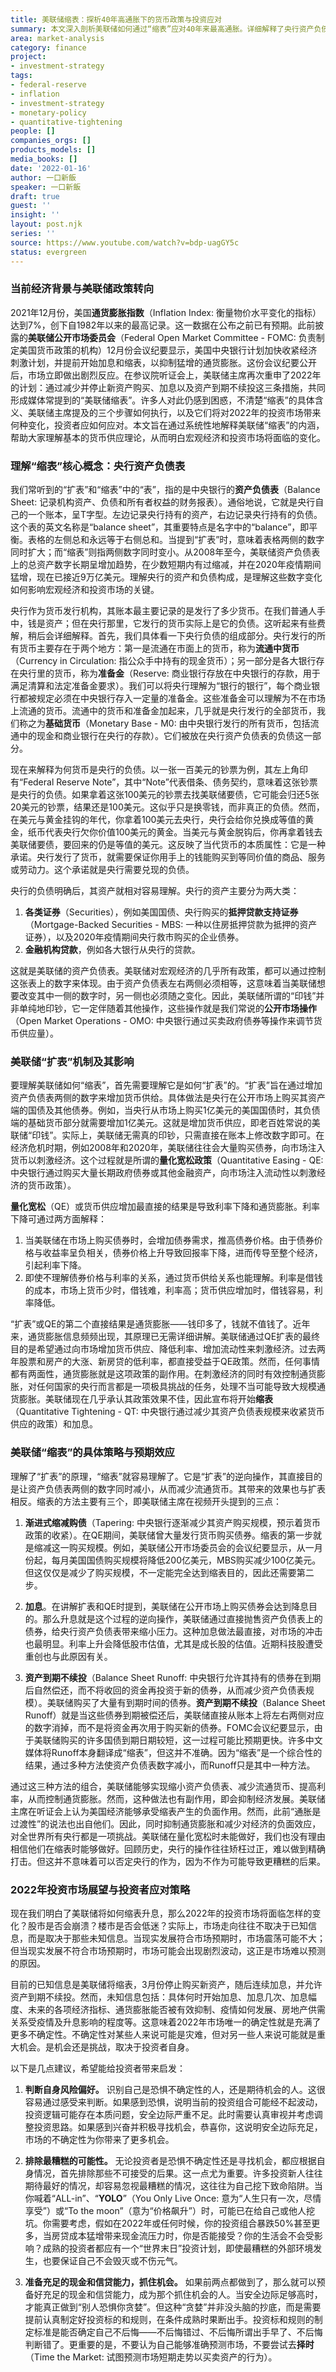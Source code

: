 ```yaml
---
title: 美联储缩表：探析40年高通胀下的货币政策与投资应对
summary: 本文深入剖析美联储如何通过“缩表”应对40年来最高通胀。详细解释了央行资产负债表、扩表与缩表机制，以及Tapering、加息和资产到期不续投等具体措施。同时，为投资者提供了在不确定市场中的应对策略和建议。
area: market-analysis
category: finance
project:
- investment-strategy
tags:
- federal-reserve
- inflation
- investment-strategy
- monetary-policy
- quantitative-tightening
people: []
companies_orgs: []
products_models: []
media_books: []
date: '2022-01-16'
author: 一口新飯
speaker: 一口新飯
draft: true
guest: ''
insight: ''
layout: post.njk
series: ''
source: https://www.youtube.com/watch?v=bdp-uagGY5c
status: evergreen
---
```

### 当前经济背景与美联储政策转向

2021年12月份，美国**通货膨胀指数**（Inflation Index: 衡量物价水平变化的指标）达到7%，创下自1982年以来的最高记录。这一数据在公布之前已有预期。此前披露的**美联储公开市场委员会**（Federal Open Market Committee - FOMC: 负责制定美国货币政策的机构）12月份会议纪要显示，美国中央银行计划加快收紧经济刺激计划，并提前开始加息和缩表，以抑制猛增的通货膨胀。这份会议纪要公开后，市场立即做出剧烈反应。在参议院听证会上，美联储主席再次重申了2022年的计划：通过减少并停止新资产购买、加息以及资产到期不续投这三条措施，共同形成媒体常提到的“美联储缩表”。许多人对此仍感到困惑，不清楚“缩表”的具体含义、美联储主席提及的三个步骤如何执行，以及它们将对2022年的投资市场带来何种变化，投资者应如何应对。本文旨在通过系统性地解释美联储“缩表”的内涵，帮助大家理解基本的货币供应理论，从而明白宏观经济和投资市场将面临的变化。

### 理解“缩表”核心概念：央行资产负债表

我们常听到的“扩表”和“缩表”中的“表”，指的是中央银行的**资产负债表**（Balance Sheet: 记录机构资产、负债和所有者权益的财务报表）。通俗地说，它就是央行自己的一个账本，呈T字型。左边记录央行持有的资产，右边记录央行持有的负债。这个表的英文名称是“balance sheet”，其重要特点是名字中的“balance”，即平衡。表格的左侧总和永远等于右侧总和。当提到“扩表”时，意味着表格两侧的数字同时扩大；而“缩表”则指两侧数字同时变小。从2008年至今，美联储资产负债表上的总资产数字长期呈增加趋势，在少数短期内有过缩减，并在2020年疫情期间猛增，现在已接近9万亿美元。理解央行的资产和负债构成，是理解这些数字变化如何影响宏观经济和投资市场的关键。

央行作为货币发行机构，其账本最主要记录的是发行了多少货币。在我们普通人手中，钱是资产；但在央行那里，它发行的货币实际上是它的负债。这听起来有些费解，稍后会详细解释。首先，我们具体看一下央行负债的组成部分。央行发行的所有货币主要存在于两个地方：第一是流通在市面上的货币，称为**流通中货币**（Currency in Circulation: 指公众手中持有的现金货币）；另一部分是各大银行存在央行里的货币，称为**准备金**（Reserve: 商业银行存放在中央银行的存款，用于满足清算和法定准备金要求）。我们可以将央行理解为“银行的银行”，每个商业银行都被规定必须在中央银行存入一定量的准备金。这些准备金可以理解为不在市场上流通的货币。流通中的货币和准备金加起来，几乎就是央行发行的全部货币，我们称之为**基础货币**（Monetary Base - M0: 由中央银行发行的所有货币，包括流通中的现金和商业银行在央行的存款）。它们被放在央行资产负债表的负债这一部分。

现在来解释为何货币是央行的负债。以一张一百美元的钞票为例，其左上角印有“Federal Reserve Note”，其中“Note”代表借条、债务契约，意味着这张钞票是央行的负债。如果拿着这张100美元的钞票去找美联储要债，它可能会归还5张20美元的钞票，结果还是100美元。这似乎只是换零钱，而非真正的负债。然而，在美元与黄金挂钩的年代，你拿着100美元去央行，央行会给你兑换成等值的黄金，纸币代表央行欠你价值100美元的黄金。当美元与黄金脱钩后，你再拿着钱去美联储要债，要回来的仍是等值的美元。这反映了当代货币的本质属性：它是一种承诺。央行发行了货币，就需要保证你用手上的钱能购买到等同价值的商品、服务或劳动力。这个承诺就是央行需要兑现的负债。

央行的负债明确后，其资产就相对容易理解。央行的资产主要分为两大类：
1.  **各类证券**（Securities），例如美国国债、央行购买的**抵押贷款支持证券**（Mortgage-Backed Securities - MBS: 一种以住房抵押贷款为抵押的资产证券），以及2020年疫情期间央行救市购买的企业债券。
2.  **金融机构贷款**，例如各大银行从央行的贷款。

这就是美联储的资产负债表。美联储对宏观经济的几乎所有政策，都可以通过控制这张表上的数字来体现。由于资产负债表左右两侧必须相等，这意味着当美联储想要改变其中一侧的数字时，另一侧也必须随之变化。因此，美联储所谓的“印钱”并非单纯地印钞，它一定伴随着其他操作，这些操作就是我们常说的**公开市场操作**（Open Market Operations - OMO: 中央银行通过买卖政府债券等操作来调节货币供应量）。

### 美联储“扩表”机制及其影响

要理解美联储如何“缩表”，首先需要理解它是如何“扩表”的。“扩表”旨在通过增加资产负债表两侧的数字来增加货币供给。具体做法是央行在公开市场上购买其资产端的国债及其他债券。例如，当央行从市场上购买1亿美元的美国国债时，其负债端的基础货币部分就需要增加1亿美元。这就是增加货币供应，即老百姓常说的美联储“印钱”。实际上，美联储无需真的印钞，只需直接在账本上修改数字即可。在经济危机时期，例如2008年和2020年，美联储往往会大量购买债券，向市场注入货币以刺激经济。这个过程就是所谓的**量化宽松政策**（Quantitative Easing - QE: 中央银行通过购买大量长期政府债券或其他金融资产，向市场注入流动性以刺激经济的货币政策）。

**量化宽松**（QE）或货币供应增加最直接的结果是导致利率下降和通货膨胀。利率下降可通过两方面解释：
1.  当美联储在市场上购买债券时，会增加债券需求，推高债券价格。由于债券价格与收益率呈负相关，债券价格上升导致回报率下降，进而传导至整个经济，引起利率下降。
2.  即使不理解债券价格与利率的关系，通过货币供给关系也能理解。利率是借钱的成本，市场上货币少时，借钱难，利率高；货币供应增加时，借钱容易，利率降低。

“扩表”或QE的第二个直接结果是通货膨胀——钱印多了，钱就不值钱了。近年来，通货膨胀信息频频出现，其原理已无需详细讲解。美联储通过QE扩表的最终目的是希望通过向市场增加货币供应、降低利率、增加流动性来刺激经济。过去两年股票和房产的大涨、新房贷的低利率，都直接受益于QE政策。然而，任何事情都有两面性，通货膨胀就是这项政策的副作用。在刺激经济的同时有效控制通货膨胀，对任何国家的央行而言都是一项极具挑战的任务，处理不当可能导致大规模通货膨胀。美联储现在几乎承认其政策效果不佳，因此宣布将开始**缩表**（Quantitative Tightening - QT: 中央银行通过减少其资产负债表规模来收紧货币供应的政策）和加息。

### 美联储“缩表”的具体策略与预期效应

理解了“扩表”的原理，“缩表”就容易理解了。它是“扩表”的逆向操作，其直接目的是让资产负债表两侧的数字同时减小，从而减少流通货币。其带来的效果也与扩表相反。缩表的方法主要有三个，即美联储主席在视频开头提到的三点：

1.  **渐进式缩减购债**（Tapering: 中央银行逐渐减少其资产购买规模，预示着货币政策的收紧）。在QE期间，美联储曾大量发行货币购买债券。缩表的第一步就是缩减这一购买规模。例如，美联储公开市场委员会的会议纪要显示，从一月份起，每月美国国债购买规模将降低200亿美元，MBS购买减少100亿美元。但这仅仅是减少了购买规模，不一定能完全达到缩表目的，因此还需要第二步。

2.  **加息**。在讲解扩表和QE时提到，美联储在公开市场上购买债券会达到降息目的。那么升息就是这个过程的逆向操作，美联储通过直接抛售资产负债表上的债券，给央行资产负债表带来缩小压力。这种加息做法最直接，对市场的冲击也最明显。利率上升会降低股市估值，尤其是成长股的估值。近期科技股遭受重创也与此原因有关。

3.  **资产到期不续投**（Balance Sheet Runoff: 中央银行允许其持有的债券在到期后自然偿还，而不将收回的资金再投资于新的债券，从而减少资产负债表规模）。美联储购买了大量有到期时间的债券。**资产到期不续投**（Balance Sheet Runoff）就是当这些债券到期被偿还后，美联储直接从账本上将左右两侧对应的数字消掉，而不是将资金再次用于购买新的债券。FOMC会议纪要显示，由于美联储购买的许多国债到期日期较短，这一过程可能比预期更快。许多中文媒体将Runoff本身翻译成“缩表”，但这并不准确。因为“缩表”是一个综合性的结果，通过多种方法使资产负债表数字减小，而Runoff只是其中一种方法。

通过这三种方法的组合，美联储能够实现缩小资产负债表、减少流通货币、提高利率，从而控制通货膨胀。然而，这种做法也有副作用，即会抑制经济发展。美联储主席在听证会上认为美国经济能够承受缩表产生的负面作用。然而，此前“通胀是过渡性”的说法也出自他们。因此，同时抑制通货膨胀和减少对经济的负面效应，对全世界所有央行都是一项挑战。美联储在量化宽松时未能做好，我们也没有理由相信他们在缩表时能够做好。回顾历史，央行的操作往往矫枉过正，难以做到精确打击。但这并不意味着可以否定央行的作为，因为不作为可能导致更糟糕的后果。

### 2022年投资市场展望与投资者应对策略

现在我们明白了美联储将如何缩表升息，那么2022年的投资市场将面临怎样的变化？股市是否会崩溃？楼市是否会低迷？实际上，市场走向往往不取决于已知信息，而是取决于那些未知信息。当现实发展符合市场预期时，市场震荡可能不大；但当现实发展不符合市场预期时，市场可能会出现剧烈波动，这正是市场难以预测的原因。

目前的已知信息是美联储将缩表，3月份停止购买新资产，随后连续加息，并允许资产到期不续投。然而，未知信息包括：具体何时开始加息、加息几次、加息幅度、未来的各项经济指标、通货膨胀能否被有效抑制、疫情如何发展、房地产供需关系受疫情及升息影响的程度等。这意味着2022年市场唯一的确定性就是充满了更多不确定性。不确定性对某些人来说可能是灾难，但对另一些人来说可能就是重大机会。是机会还是挑战，取决于投资者自身。

以下是几点建议，希望能给投资者带来启发：

1.  **判断自身风险偏好。** 识别自己是恐惧不确定性的人，还是期待机会的人。这很容易通过感受来判断。如果感到恐惧，说明当前的投资组合可能经不起波动，投资逻辑可能存在本质问题，安全边际严重不足。此时需要认真审视并考虑调整投资思路。如果感到兴奋并积极寻找机会，恭喜你，这说明安全边际充足，市场的不确定性为你带来了更多机会。

2.  **排除最糟糕的可能性。** 无论投资者是恐惧不确定性还是寻找机会，都应根据自身情况，首先排除那些不可接受的后果。这一点尤为重要。许多投资新人往往期待最好的情况，却容易忽视最糟糕的情况，这往往为自己挖下致命陷阱。当你喊着“ALL-in”、“**YOLO**”（You Only Live Once: 意为“人生只有一次，尽情享受”）或“To the moon”（意为“价格飙升”）时，可能已在给自己或他人挖坑。你需要考虑，假如在2022年或任何时候，你的投资组合暴跌50%甚至更多，当房贷成本猛增带来现金流压力时，你是否能接受？你的生活会不会受影响？成熟的投资者都应有一个“世界末日”投资计划，即使最糟糕的外部环境发生，也要保证自己不会毁灭或不伤元气。

3.  **准备充足的现金和信贷能力，抓住机会。** 如果前两点都做到了，那么就可以预备好充足的现金和信贷能力，成为那个抓住机会的人。当安全边际足够高时，才能真正做到“别人恐惧你贪婪”。但这种“贪婪”并非没头脑的抄底，而是需要提前认真制定好投资标的和规则，在条件成熟时果断出手。投资标和规则的制定标准是能否确定自己不后悔——不后悔错过、不后悔所谓出手早了、不后悔判断错了。更重要的是，不要认为自己能够准确预测市场，不要尝试去**择时**（Time the Market: 试图预测市场短期走势以买卖资产的行为）。
